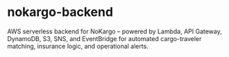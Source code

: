 # nokargo-backend
AWS serverless backend for NoKargo – powered by Lambda, API Gateway, DynamoDB, S3, SNS, and EventBridge for automated cargo-traveler matching, insurance logic, and operational alerts.
